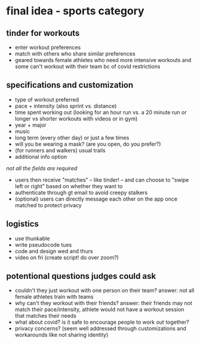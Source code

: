 # final idea - sports category

## tinder for workouts 
- enter workout preferences
- match with others who share similar preferences
- geared towards female athletes who need more intensive workouts and some can't workout with their team bc of covid restrictions

## specifications and customization
- type of workout preferred
- pace + intensity (also sprint vs. distance)
- time spent working out (looking for an hour run vs. a 20 minute run or longer vs shorter workouts with videos or in gym)
- year + major
- music
- long term (every other day) or just a few times
- will you be wearing a mask? (are you open, do you prefer?)
- (for runners and walkers) usual trails
- additional info option

*not all the fields are required*
- users then receive "matches" – like tinder! – and can choose to "swipe left or right" based on whether they want to
- authenticate through gt email to avoid creepy stalkers
- (optional) users can directly message each other on the app once matched to protect privacy

## logistics
- use thunkable
- write pseudocode tues
- code and design wed and thurs
- video on fri (create script! do over zoom?)

## potentional questions judges could ask
- couldn't they just workout with one person on their team? answer: not all female athletes train with teams
- why can't they workout with their friends? answer: their friends may not match their pace/intensity, athlete would not have a workout session that matches their needs
- what about covid? is it safe to encourage people to work out together?
- privacy concerns? (seem well addressed through customizations and workarounds like not sharing identity)
